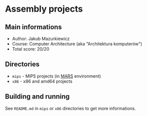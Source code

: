 # Assembly projects

## Main informations

* Author: Jakub Mazurkiewicz
* Course: Computer Architecture (aka "Architektura komputerów")
* Total score: 20/20

## Directories

* `mips` - MIPS projects (in [MARS](http://courses.missouristate.edu/kenvollmar/mars/) environment)
* `x86` - x86 and amd64 projects

## Building and running

See `README.md` in `mips` or `x86` directories to get more informations.
